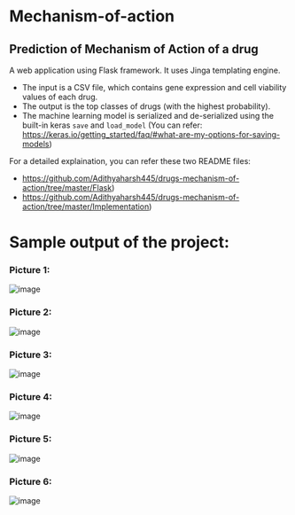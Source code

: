 # Mechanism-of-action
## Prediction of Mechanism of Action of a drug

A web application using Flask framework. It uses Jinga templating engine.
- The input is a CSV file, which contains gene expression and cell viability values of each drug. 
- The output is the top classes of drugs (with the highest probability). 
- The machine learning model is serialized and de-serialized using the built-in keras ```save``` and ```load_model``` 
  (You can refer: https://keras.io/getting_started/faq/#what-are-my-options-for-saving-models)

For a detailed explaination, you can refer these two README files:
- https://github.com/Adithyaharsh445/drugs-mechanism-of-action/tree/master/Flask)
- https://github.com/Adithyaharsh445/drugs-mechanism-of-action/tree/master/Implementation)

# Sample output of the project:

### Picture 1:
![image](https://user-images.githubusercontent.com/36910708/125588907-2cef9a26-9efa-49b2-933d-dc723303ea69.png)

### Picture 2:
![image](https://user-images.githubusercontent.com/36910708/125589018-486acc87-cdd6-4e91-acc0-e0efc0fa9fe2.png)

### Picture 3:
![image](https://user-images.githubusercontent.com/36910708/125589067-4b5a9b12-0f3d-4c1e-b3aa-82ec8ee633c5.png)

### Picture 4:
![image](https://user-images.githubusercontent.com/36910708/125589109-70d1d0d0-66ac-456f-a54e-41572e8d94b1.png)

### Picture 5:
![image](https://user-images.githubusercontent.com/36910708/125589144-fbbfe35b-b573-4104-97a9-8cf8ebf5e19e.png)

### Picture 6:
![image](https://user-images.githubusercontent.com/36910708/125589173-80bb3dfc-e150-4a2b-a4d9-d8ea6d426438.png)

